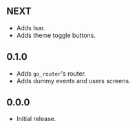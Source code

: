 ## NEXT 

- Adds Isar.
- Adds theme toggle buttons.

## 0.1.0

- Adds `go_router`'s router.
- Adds dummy events and users screens.

## 0.0.0

- Initial release.
